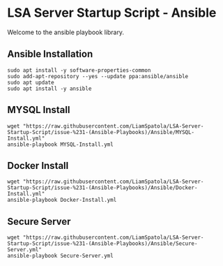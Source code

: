 # LSA Server Startup Script - Ansible #
Welcome to the ansible playbook library.

## Ansible Installation ##
`sudo apt install -y software-properties-common` <br>
`sudo add-apt-repository --yes --update ppa:ansible/ansible` <br>
`sudo apt update` <br>
`sudo apt install -y ansible` <br>

## MYSQL Install ##
`wget "https://raw.githubusercontent.com/LiamSpatola/LSA-Server-Startup-Script/issue-%231-(Ansible-Playbooks)/Ansible/MYSQL-Install.yml"` <br>
`ansible-playbook MYSQL-Install.yml` <br>

## Docker Install ##
`wget "https://raw.githubusercontent.com/LiamSpatola/LSA-Server-Startup-Script/issue-%231-(Ansible-Playbooks)/Ansible/Docker-Install.yml"` <br>
`ansible-playbook Docker-Install.yml` <br>

## Secure Server ##
`wget "https://raw.githubusercontent.com/LiamSpatola/LSA-Server-Startup-Script/issue-%231-(Ansible-Playbooks)/Ansible/Secure-Server.yml"` <br>
`ansible-playbook Secure-Server.yml` <br>
